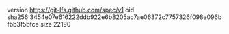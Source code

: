 version https://git-lfs.github.com/spec/v1
oid sha256:3454e07e616222ddb922e6b8205ac7ae06372c7757326f098e096bfbb3f5bfce
size 22190
